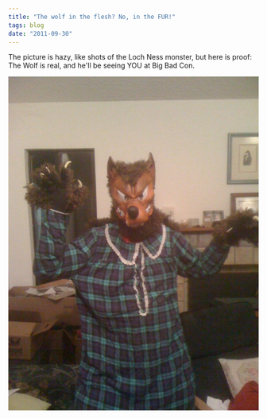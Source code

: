```yaml
---
title: "The wolf in the flesh? No, in the FUR!"
tags: blog
date: "2011-09-30"
---
```


The picture is hazy, like shots of the Loch Ness monster, but here is proof: The Wolf is real, and he'll be seeing YOU at Big Bad Con.

[![](/images/wolf_maskcot21-768x1024.jpg "The Wolf")](http://www.bigbadcon.com/wp-content/uploads/2011/09/wolf_maskcot21.jpg)
